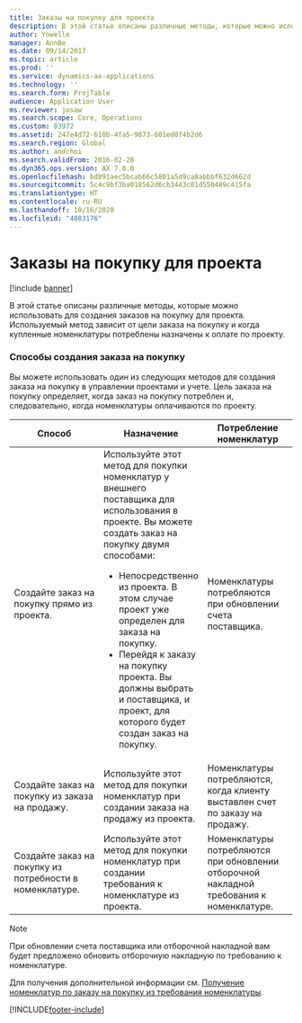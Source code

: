 ```yaml
---
title: Заказы на покупку для проекта
description: В этой статье описаны различные методы, которые можно использовать для создания заказов на покупку для проекта. Используемый метод зависит от цели заказа на покупку и когда купленные номенклатуры потреблены назначены к оплате по проекту.
author: Yowelle
manager: AnnBe
ms.date: 09/14/2017
ms.topic: article
ms.prod: ''
ms.service: dynamics-ax-applications
ms.technology: ''
ms.search.form: ProjTable
audience: Application User
ms.reviewer: josaw
ms.search.scope: Core, Operations
ms.custom: 83972
ms.assetid: 247e4d72-610b-4fa5-9873-601ed0f4b2d6
ms.search.region: Global
ms.author: andchoi
ms.search.validFrom: 2016-02-28
ms.dyn365.ops.version: AX 7.0.0
ms.openlocfilehash: bd891aec5bcab66c5801a5d9ca8abbbf632d662d
ms.sourcegitcommit: 5c4c9bf3ba018562d6cb3443c01d550489c415fa
ms.translationtype: HT
ms.contentlocale: ru-RU
ms.lasthandoff: 10/16/2020
ms.locfileid: "4083176"
---
```

# <a name="purchase-orders-for-a-project"></a>Заказы на покупку для проекта

[!include [banner](../includes/banner.md)]

В этой статье описаны различные методы, которые можно использовать для создания заказов на покупку для проекта. Используемый метод зависит от цели заказа на покупку и когда купленные номенклатуры потреблены назначены к оплате по проекту.

### <a name="methods-for-creating-a-purchase-order"></a>Способы создания заказа на покупку

Вы можете использовать один из следующих методов для создания заказа на покупку в управлении проектами и учете. Цель заказа на покупку определяет, когда заказ на покупку потреблен и, следовательно, когда номенклатуры оплачиваются по проекту.

<table>
<colgroup>
<col width="33%" />
<col width="33%" />
<col width="33%" />
</colgroup>
<thead>
<tr class="header">
<th>Способ</th>
<th>Назначение</th>
<th>Потребление номенклатур</th>
</tr>
</thead>
<tbody>
<tr class="odd">
<td>Создайте заказ на покупку прямо из проекта.</td>
<td>Используйте этот метод для покупки номенклатур у внешнего поставщика для использования в проекте. Вы можете создать заказ на покупку двумя способами:
<ul>
<li>Непосредственно из проекта. В этом случае проект уже определен для заказа на покупку.</li>
<li>Перейдя к заказу на покупку проекта. Вы должны выбрать и поставщика, и проект, для которого будет создан заказ на покупку.</li>
</ul></td>
<td>Номенклатуры потребляются при обновлении счета поставщика.</td>
</tr>
<tr class="even">
<td>Создайте заказ на покупку из заказа на продажу.</td>
<td>Используйте этот метод для покупки номенклатур при создании заказа на продажу из проекта.</td>
<td>Номенклатуры потребляются, когда клиенту выставлен счет по заказу на продажу.</td>
</tr>
<tr class="odd">
<td>Создайте заказ на покупку из потребности в номенклатуре.</td>
<td>Используйте этот метод для покупки номенклатур при создании требования к номенклатуре из проекта.</td>
<td>Номенклатуры потребляются при обновлении отборочной накладной требования к номенклатуре.</td>
</tr>
</tbody>
</table>

> [!NOTE] 
> При обновлении счета поставщика или отборочной накладной вам будет предложено обновить отборочную накладную по требованию к номенклатуре.

Для получения дополнительной информации см. [Получение номенклатур по заказу на покупку из требования номенклатуры](tasks/receive-items-purchase-order-item-requirement.md).



[!INCLUDE[footer-include](../includes/footer-banner.md)]